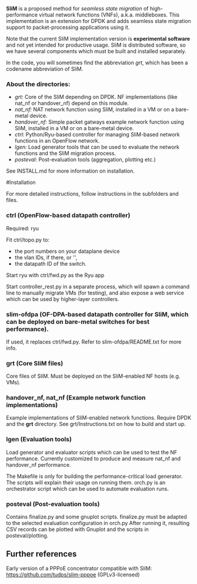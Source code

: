 **SliM** is a proposed method for *seamless state migration* of high-performance virtual network functions (VNFs), 
a.k.a. middleboxes. This implementation is an extension for DPDK and adds seamless state migration support to packet-processing
applications using it.

Note that the current SliM implementation version is **experimental software** and not yet intended for productive usage.
SliM is distributed software, so we have several components which must be built and installed separately.

In the code, you will sometimes find the abbreviation *grt*, which has been a codename abbreviation of SliM.

### About the directories:

- *grt:* Core of the SliM depending on DPDK. NF implementations (like nat_nf or handover_nf) depend on this module.
- *nat_nf:* NAT network function using SliM, installed in a VM or on a bare-metal device.
- *handover_nf:* Simple packet gatways example network function using SliM, installed in a VM or on a bare-metal device.
- *ctrl:* Python/Ryu-based controller for managing SliM-based network functions in an OpenFlow network.
- *lgen:* Load generator tools that can be used to evaluate the network functions and the SliM migration process.
- *posteval:* Post-evaluation tools (aggregation, plotting etc.)

See INSTALL.md for more information on installation.

#Installation

For more detailed instructions, follow instructions in the subfolders and files.

### ctrl (OpenFlow-based datapath controller)

Required: ryu

Fit ctrl/topo.py to:
 - the port numbers on your dataplane device
 - the vlan IDs, if there, or '',
 - the datapath ID of the switch.

Start ryu with ctrl/fwd.py as the Ryu app

Start controller_rest.py in a separate process, which will spawn a command line to manually migrate VMs (for testing), and also expose a web service
which can be used by higher-layer controllers.

### slim-ofdpa (OF-DPA-based datapath controller for SliM, which can be deployed on bare-metal switches for best performance).

If used, it replaces ctrl/fwd.py. Refer to slim-ofdpa/README.txt for more info.

### grt (Core SliM files)

Core files of SliM. Must be deployed on the SliM-enabled NF hosts (e.g. VMs).

### handover_nf, nat_nf (Example network function implementations)

Example implementations of SliM-enabled network functions. Require DPDK and the **grt** directory.
See grt/Instructions.txt on how to build and start up.

### lgen (Evaluation tools)

Load generator and evaluator scripts which can be used to test the NF performance. 
Currently customized to produce and measure nat_nf and handover_nf performance. 

The Makefile is only for building the performance-critical load generator. 
The scripts will explain their usage on running them. 
orch.py is an orchestrator script which can be used to automate evaluation runs.

### posteval (Post-evaluation tools)

Contains finalize.py and some gnuplot scripts.
finalize.py must be adapted to the selected evaluation configuration in orch.py
After running it, resulting CSV records can be plotted with Gnuplot and the scripts in posteval/plotting.


## Further references

Early version of a PPPoE concentrator compatible with SliM: https://github.com/tudps/slim-pppoe (GPLv3-licensed)
